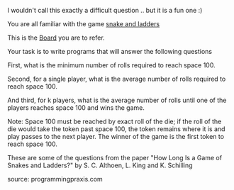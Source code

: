 

I wouldn't call this exactly a difficult question .. but it is a fun one :)

You are all familiar with the game [snake and ladders](http://en.wikipedia.org/wiki/Snakes_and_Ladders)

This is the [Board](http://imgur.com/6DyXQ) you are to refer.

Your task is to write programs that will answer the following questions

First, what is the minimum number of rolls required to reach space 100.

Second, for a single player, what is the average number of rolls required to reach space 100.

And third, for k players, what is the average number of rolls until one of the players reaches space 100 and wins the game.

Note: Space 100 must be reached by exact roll of the die; if the roll of the die would take the token past space 100, the token remains where it is and play passes to the next player. The winner of the game is the first token to reach space 100.

These are some of the questions from the paper "How Long Is a Game of Snakes and Ladders?" by S. C. Althoen, L. King and K. Schilling

source: programmingpraxis.com

